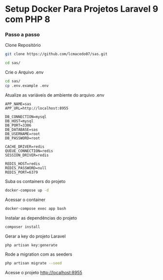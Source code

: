 
# Setup Docker Para Projetos Laravel 9 com PHP 8

### Passo a passo
Clone Repositório
```sh
git clone https://github.com/lcmacedo07/sas.git
```

```sh
cd sas/
```

Crie o Arquivo .env
```sh
cd sas/
cp .env.example .env
```


Atualize as variáveis de ambiente do arquivo .env
```dosini
APP_NAME=sas
APP_URL=http://localhost:8955

DB_CONNECTION=mysql
DB_HOST=mysql
DB_PORT=3306
DB_DATABASE=sas
DB_USERNAME=root
DB_PASSWORD=root

CACHE_DRIVER=redis
QUEUE_CONNECTION=redis
SESSION_DRIVER=redis

REDIS_HOST=redis
REDIS_PASSWORD=null
REDIS_PORT=6379

```


Suba os containers do projeto
```sh
docker-compose up -d
```


Acessar o container
```sh
docker-compose exec app bash
```


Instalar as dependências do projeto
```sh
composer install
```


Gerar a key do projeto Laravel
```sh
php artisan key:generate
```

Rode a migration com as seeders
```sh
php artisan migrate --seed
```

Acesse o projeto
[http://localhost:8955](http://localhost:8955)
